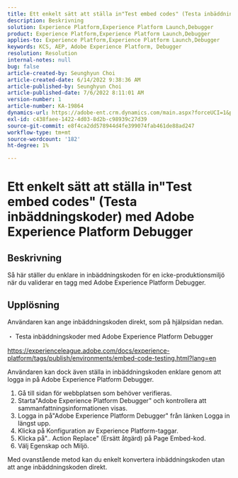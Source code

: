 ```yaml
---
title: Ett enkelt sätt att ställa in"Test embed codes" (Testa inbäddningskoder) med Adobe Experience Platform Debugger
description: Beskrivning
solution: Experience Platform,Experience Platform Launch,Debugger
product: Experience Platform,Experience Platform Launch,Debugger
applies-to: Experience Platform,Experience Platform Launch,Debugger
keywords: KCS, AEP, Adobe Experience Platform, Debugger
resolution: Resolution
internal-notes: null
bug: false
article-created-by: Seunghyun Choi
article-created-date: 6/14/2022 9:38:36 AM
article-published-by: Seunghyun Choi
article-published-date: 7/6/2022 8:11:01 AM
version-number: 1
article-number: KA-19864
dynamics-url: https://adobe-ent.crm.dynamics.com/main.aspx?forceUCI=1&pagetype=entityrecord&etn=knowledgearticle&id=5741b3bf-c5eb-ec11-bb3d-000d3a5c4292
exl-id: c438faee-1422-4d03-8d2b-c98939c27d39
source-git-commit: e8f4ca2dd578944d4fe399074fab461de88ad247
workflow-type: tm+mt
source-wordcount: '182'
ht-degree: 1%

---
```


# Ett enkelt sätt att ställa in&quot;Test embed codes&quot; (Testa inbäddningskoder) med Adobe Experience Platform Debugger

## Beskrivning

Så här ställer du enklare in inbäddningskoden för en icke-produktionsmiljö när du validerar en tagg med Adobe Experience Platform Debugger. 

## Upplösning


Användaren kan ange inbäddningskoden direkt, som på hjälpsidan nedan.

・ Testa inbäddningskoder med Adobe Experience Platform Debugger

https://experienceleague.adobe.com/docs/experience-platform/tags/publish/environments/embed-code-testing.html?lang=en

Användaren kan dock även ställa in inbäddningskoden enklare genom att logga in på Adobe Experience Platform Debugger.

1. Gå till sidan för webbplatsen som behöver verifieras.
2. Starta&quot;Adobe Experience Platform Debugger&quot; och kontrollera att sammanfattningsinformationen visas.
3. Logga in på&quot;Adobe Experience Platform Debugger&quot; från länken Logga in längst upp.
4. Klicka på Konfiguration av Experience Platform-taggar.
5. Klicka på&quot;.. Action Replace&quot; (Ersätt åtgärd) på Page Embed-kod.
6. Välj Egenskap och Miljö.

Med ovanstående metod kan du enkelt konvertera inbäddningskoden utan att ange inbäddningskoden direkt.
